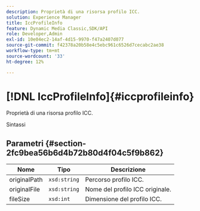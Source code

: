 ```yaml
---
description: Proprietà di una risorsa profilo ICC.
solution: Experience Manager
title: IccProfileInfo
feature: Dynamic Media Classic,SDK/API
role: Developer,Admin
exl-id: 10e04ec2-14af-4d15-9970-f47a2407d077
source-git-commit: f42378a20b58e4c5ebc961c6526d7cecabc2ae38
workflow-type: tm+mt
source-wordcount: '33'
ht-degree: 12%

---
```


# [!DNL IccProfileInfo]{#iccprofileinfo}

Proprietà di una risorsa profilo ICC.

Sintassi

## Parametri {#section-2fc9bea56b6d4b72b80d4f04c5f9b862}

| Nome | Tipo | Descrizione |
|---|---|---|
| originalPath | `xsd:string` | Percorso profilo ICC. |
| originalFile | `xsd:string` | Nome del profilo ICC originale. |
| fileSize | `xsd:int` | Dimensione del profilo ICC. |
